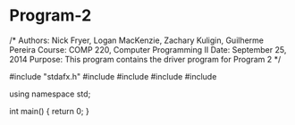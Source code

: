 Program-2
=========
/*
  Authors: Nick Fryer, Logan MacKenzie, Zachary Kuligin, Guilherme Pereira
  Course: COMP 220, Computer Programming II
  Date: September 25, 2014
  Purpose: This program contains the driver program for Program 2
*/

#include "stdafx.h"
#include <iostream>
#include <cstdlib>
#include <cmath>
#include <string>

using namespace std;

int main()
{
  return 0;
}
